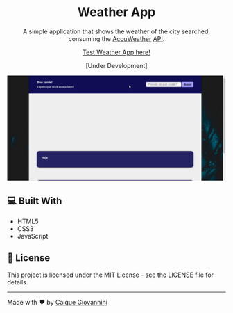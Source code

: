 <h1 align="center">Weather App</h1>

<p align="center">A simple application that shows the weather of the city searched, consuming the <a href="https://www.accuweather.com/" targer="_blank">AccuWeather</a> <a href="https://developer.accuweather.com/" target="_blank">API</a>.</p>

<p align="center"><a href="https://caiquegiovannini.github.io/weather-app/">Test Weather App here!</a></p>

<p align="center">[Under Development]</p>

<div>
    <img src="images/screenshots/demo1.gif" alt="demonstration gif">
</div>

## :computer: Built With
- HTML5
- CSS3
- JavaScript

## :memo: License
This project is licensed under the MIT License - see the [LICENSE](LICENSE) file for details.

---

Made with :heart: by [Caique Giovannini](https://www.linkedin.com/in/caique-giovannini/)